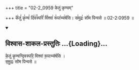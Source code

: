 +++
title = "02-2_0959 केतुं कृण्वम्"

+++
के꣣तुं꣢ कृ꣣ण्वं꣢ दि꣣व꣢꣫स्परि꣣ वि꣡श्वा꣢ रू꣣पा꣡भ्य꣢र्षसि। स꣣मुद्रः꣡ सो꣢म पिन्वसे ॥ 02-2:0959 ॥

<div class="js_include" newlevelforh1="2" title="विश्वास-शाकल-प्रस्तुतिः" unfilled url="/vedAH_Rk/shAkalam/saMhitA/vishvAsa-prastutiH/09/064/08_ketuM_kRNvandivaspari.md">
<details open><summary><h2>विश्वास-शाकल-प्रस्तुतिः ...{Loading}...</h2></summary>


के॒तुं कृ॒ण्वन्दि॒वस्परि॒ विश्वा॑ रू॒पाभ्य॑र्षसि ।  
स॒मु॒द्रः सो॑म पिन्वसे ॥

</details>
</div>